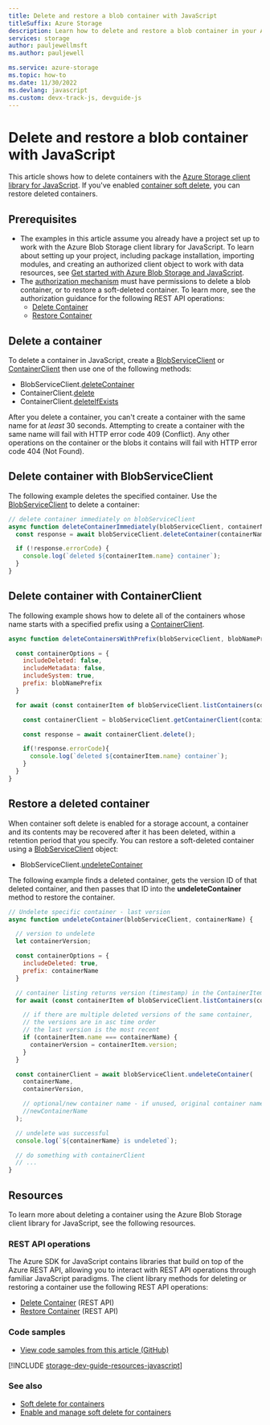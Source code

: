 ```yaml
---
title: Delete and restore a blob container with JavaScript
titleSuffix: Azure Storage 
description: Learn how to delete and restore a blob container in your Azure Storage account using the JavaScript client library.
services: storage
author: pauljewellmsft
ms.author: pauljewell

ms.service: azure-storage
ms.topic: how-to
ms.date: 11/30/2022
ms.devlang: javascript
ms.custom: devx-track-js, devguide-js
---
```


# Delete and restore a blob container with JavaScript

This article shows how to delete containers with the [Azure Storage client library for JavaScript](https://www.npmjs.com/package/@azure/storage-blob).  If you've enabled [container soft delete](soft-delete-container-overview.md), you can restore deleted containers.

## Prerequisites

- The examples in this article assume you already have a project set up to work with the Azure Blob Storage client library for JavaScript. To learn about setting up your project, including package installation, importing modules, and creating an authorized client object to work with data resources, see [Get started with Azure Blob Storage and JavaScript](storage-blob-javascript-get-started.md).
- The [authorization mechanism](../common/authorize-data-access.md) must have permissions to delete a blob container, or to restore a soft-deleted container. To learn more, see the authorization guidance for the following REST API operations:
    - [Delete Container](/rest/api/storageservices/delete-container#authorization)
    - [Restore Container](/rest/api/storageservices/restore-container#authorization)

## Delete a container

To delete a container in JavaScript, create a [BlobServiceClient](storage-blob-javascript-get-started.md#create-a-blobserviceclient-object) or [ContainerClient](storage-blob-javascript-get-started.md#create-a-containerclient-object) then use one of the following methods:

- BlobServiceClient.[deleteContainer](/javascript/api/@azure/storage-blob/blobserviceclient#@azure-storage-blob-blobserviceclient-deletecontainer#@azure-storage-blob-blobserviceclient-deletecontainer)
- ContainerClient.[delete](/javascript/api/@azure/storage-blob/blobserviceclient#@azure-storage-blob-blobserviceclient-deletecontainer)
- ContainerClient.[deleteIfExists](/javascript/api/@azure/storage-blob/blobserviceclient#@azure-storage-blob-containerclient-deleteifexists)

After you delete a container, you can't create a container with the same name for at *least* 30 seconds. Attempting to create a container with the same name will fail with HTTP error code 409 (Conflict). Any other operations on the container or the blobs it contains will fail with HTTP error code 404 (Not Found).

## Delete container with BlobServiceClient

The following example deletes the specified container. Use the [BlobServiceClient](storage-blob-javascript-get-started.md#create-a-blobserviceclient-object) to delete a container:

```javascript
// delete container immediately on blobServiceClient
async function deleteContainerImmediately(blobServiceClient, containerName) {
  const response = await blobServiceClient.deleteContainer(containerName);

  if (!response.errorCode) {
    console.log(`deleted ${containerItem.name} container`);
  }
}
```

## Delete container with ContainerClient

The following example shows how to delete all of the containers whose name starts with a specified prefix using a [ContainerClient](storage-blob-javascript-get-started.md#create-a-containerclient-object).

```javascript
async function deleteContainersWithPrefix(blobServiceClient, blobNamePrefix){

  const containerOptions = {
    includeDeleted: false,
    includeMetadata: false,
    includeSystem: true,
    prefix: blobNamePrefix
  }

  for await (const containerItem of blobServiceClient.listContainers(containerOptions)) {

    const containerClient = blobServiceClient.getContainerClient(containerItem.name);

    const response = await containerClient.delete();

    if(!response.errorCode){
      console.log(`deleted ${containerItem.name} container`);
    }
  }
}
```

## Restore a deleted container

When container soft delete is enabled for a storage account, a container and its contents may be recovered after it has been deleted, within a retention period that you specify. You can restore a soft-deleted container using a [BlobServiceClient](storage-blob-javascript-get-started.md#create-a-blobserviceclient-object) object:

- BlobServiceClient.[undeleteContainer](/javascript/api/@azure/storage-blob/blobserviceclient#@azure-storage-blob-blobserviceclient-deletecontainert#@azure-storage-blob-blobserviceclient-undeletecontainer)

The following example finds a deleted container, gets the version ID of that deleted container, and then passes that ID into the **undeleteContainer** method to restore the container.

```javascript
// Undelete specific container - last version
async function undeleteContainer(blobServiceClient, containerName) {

  // version to undelete
  let containerVersion;

  const containerOptions = {
    includeDeleted: true,
    prefix: containerName
  }

  // container listing returns version (timestamp) in the ContainerItem
  for await (const containerItem of blobServiceClient.listContainers(containerOptions)) {

    // if there are multiple deleted versions of the same container,
    // the versions are in asc time order
    // the last version is the most recent
    if (containerItem.name === containerName) {
      containerVersion = containerItem.version;
    }
  }

  const containerClient = await blobServiceClient.undeleteContainer(
    containerName,
    containerVersion,

    // optional/new container name - if unused, original container name is used
    //newContainerName 
  );

  // undelete was successful
  console.log(`${containerName} is undeleted`);

  // do something with containerClient
  // ...
}
```

## Resources

To learn more about deleting a container using the Azure Blob Storage client library for JavaScript, see the following resources.

### REST API operations

The Azure SDK for JavaScript contains libraries that build on top of the Azure REST API, allowing you to interact with REST API operations through familiar JavaScript paradigms. The client library methods for deleting or restoring a container use the following REST API operations:

- [Delete Container](/rest/api/storageservices/delete-container) (REST API)
- [Restore Container](/rest/api/storageservices/restore-container) (REST API)

### Code samples

- [View code samples from this article (GitHub)](https://github.com/Azure-Samples/AzureStorageSnippets/blob/master/blobs/howto/JavaScript/NodeJS-v12/dev-guide/delete-containers.js)

[!INCLUDE [storage-dev-guide-resources-javascript](../../../includes/storage-dev-guides/storage-dev-guide-resources-javascript.md)]

### See also

- [Soft delete for containers](soft-delete-container-overview.md)
- [Enable and manage soft delete for containers](soft-delete-container-enable.md)
